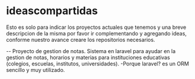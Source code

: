 ideascompartidas
================

Esto es solo para indicar los proyectos actuales que tenemos y una breve descripcion de la misma por favor ir complementando y agregando ideas, conforme nuestro avance creare los repositorios necesarios.

-- Proyecto de gestion de notas.
Sistema en laravel para ayudar en la gestion de notas, horarios y materias para instituciones educativas (colegios, escuelas, institutos, universidades).
-Porque laravel? es un ORM sencillo y muy utilizado.
